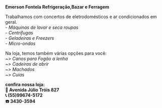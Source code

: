 <!Doctype HTML>
 <Html>
  <Head>
   <Tittle><strong>Emerson Fontela Refrigeração,Bazar e Ferragem</strong></Tittle>
 </Head>
  <Body>
   <P>Trabalhamos com concertos de eletrodomésticos e ar condicionados em geral.<Br>
<Em>- Máquinas de lavar e seca roupas<Br>
- Centrífugas<Br>
- Geladeiras e Freezers<Br>
- Micro-ondas<Br></em></P>
    <P>Na loja, temos também várias opções para você:<Br>
<em>~> Canos para Fogão a lenha<Br>
~> Cadeiras de abrir<Br>
~> Machados<Br>
~> Cuias<Br></em></p>
  <p><strong>confira nossa loja:<Br>
📌 Avenida Júlio Tróis 827 <Br>
📞 (55)99674-5172<Br>
☎️ 3430-3594</strong>
  </p>
 </body>
 </Html>